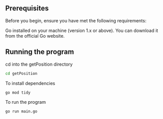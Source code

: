 
## Prerequisites
Before you begin, ensure you have met the following requirements:

Go installed on your machine (version 1.x or above). You can download it from the official Go website.

## Running the program
cd into the getPosition directory
```bash
cd getPosition
```
To install dependencies
```bash
go mod tidy
```

To run the program
```bash
go run main.go
```
